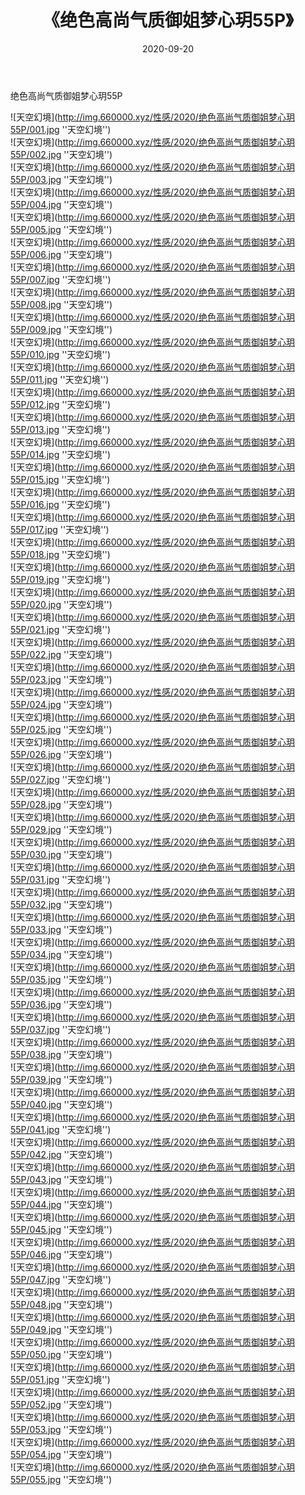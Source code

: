 ﻿---
layout: post
title:  《绝色高尚气质御姐梦心玥55P》
date:   2020-09-20
img: http://img.660000.xyz/性感/2020/绝色高尚气质御姐梦心玥55P/000.jpg
categories: [美女, 性感, 泳衣]
---

绝色高尚气质御姐梦心玥55P



![天空幻境](http://img.660000.xyz/性感/2020/绝色高尚气质御姐梦心玥55P/001.jpg ''天空幻境'') <br>
![天空幻境](http://img.660000.xyz/性感/2020/绝色高尚气质御姐梦心玥55P/002.jpg ''天空幻境'') <br>
![天空幻境](http://img.660000.xyz/性感/2020/绝色高尚气质御姐梦心玥55P/003.jpg ''天空幻境'') <br>
![天空幻境](http://img.660000.xyz/性感/2020/绝色高尚气质御姐梦心玥55P/004.jpg ''天空幻境'') <br>
![天空幻境](http://img.660000.xyz/性感/2020/绝色高尚气质御姐梦心玥55P/005.jpg ''天空幻境'') <br>
![天空幻境](http://img.660000.xyz/性感/2020/绝色高尚气质御姐梦心玥55P/006.jpg ''天空幻境'') <br>
![天空幻境](http://img.660000.xyz/性感/2020/绝色高尚气质御姐梦心玥55P/007.jpg ''天空幻境'') <br>
![天空幻境](http://img.660000.xyz/性感/2020/绝色高尚气质御姐梦心玥55P/008.jpg ''天空幻境'') <br>
![天空幻境](http://img.660000.xyz/性感/2020/绝色高尚气质御姐梦心玥55P/009.jpg ''天空幻境'') <br>
![天空幻境](http://img.660000.xyz/性感/2020/绝色高尚气质御姐梦心玥55P/010.jpg ''天空幻境'') <br>
![天空幻境](http://img.660000.xyz/性感/2020/绝色高尚气质御姐梦心玥55P/011.jpg ''天空幻境'') <br>
![天空幻境](http://img.660000.xyz/性感/2020/绝色高尚气质御姐梦心玥55P/012.jpg ''天空幻境'') <br>
![天空幻境](http://img.660000.xyz/性感/2020/绝色高尚气质御姐梦心玥55P/013.jpg ''天空幻境'') <br>
![天空幻境](http://img.660000.xyz/性感/2020/绝色高尚气质御姐梦心玥55P/014.jpg ''天空幻境'') <br>
![天空幻境](http://img.660000.xyz/性感/2020/绝色高尚气质御姐梦心玥55P/015.jpg ''天空幻境'') <br>
![天空幻境](http://img.660000.xyz/性感/2020/绝色高尚气质御姐梦心玥55P/016.jpg ''天空幻境'') <br>
![天空幻境](http://img.660000.xyz/性感/2020/绝色高尚气质御姐梦心玥55P/017.jpg ''天空幻境'') <br>
![天空幻境](http://img.660000.xyz/性感/2020/绝色高尚气质御姐梦心玥55P/018.jpg ''天空幻境'') <br>
![天空幻境](http://img.660000.xyz/性感/2020/绝色高尚气质御姐梦心玥55P/019.jpg ''天空幻境'') <br>
![天空幻境](http://img.660000.xyz/性感/2020/绝色高尚气质御姐梦心玥55P/020.jpg ''天空幻境'') <br>
![天空幻境](http://img.660000.xyz/性感/2020/绝色高尚气质御姐梦心玥55P/021.jpg ''天空幻境'') <br>
![天空幻境](http://img.660000.xyz/性感/2020/绝色高尚气质御姐梦心玥55P/022.jpg ''天空幻境'') <br>
![天空幻境](http://img.660000.xyz/性感/2020/绝色高尚气质御姐梦心玥55P/023.jpg ''天空幻境'') <br>
![天空幻境](http://img.660000.xyz/性感/2020/绝色高尚气质御姐梦心玥55P/024.jpg ''天空幻境'') <br>
![天空幻境](http://img.660000.xyz/性感/2020/绝色高尚气质御姐梦心玥55P/025.jpg ''天空幻境'') <br>
![天空幻境](http://img.660000.xyz/性感/2020/绝色高尚气质御姐梦心玥55P/026.jpg ''天空幻境'') <br>
![天空幻境](http://img.660000.xyz/性感/2020/绝色高尚气质御姐梦心玥55P/027.jpg ''天空幻境'') <br>
![天空幻境](http://img.660000.xyz/性感/2020/绝色高尚气质御姐梦心玥55P/028.jpg ''天空幻境'') <br>
![天空幻境](http://img.660000.xyz/性感/2020/绝色高尚气质御姐梦心玥55P/029.jpg ''天空幻境'') <br>
![天空幻境](http://img.660000.xyz/性感/2020/绝色高尚气质御姐梦心玥55P/030.jpg ''天空幻境'') <br>
![天空幻境](http://img.660000.xyz/性感/2020/绝色高尚气质御姐梦心玥55P/031.jpg ''天空幻境'') <br>
![天空幻境](http://img.660000.xyz/性感/2020/绝色高尚气质御姐梦心玥55P/032.jpg ''天空幻境'') <br>
![天空幻境](http://img.660000.xyz/性感/2020/绝色高尚气质御姐梦心玥55P/033.jpg ''天空幻境'') <br>
![天空幻境](http://img.660000.xyz/性感/2020/绝色高尚气质御姐梦心玥55P/034.jpg ''天空幻境'') <br>
![天空幻境](http://img.660000.xyz/性感/2020/绝色高尚气质御姐梦心玥55P/035.jpg ''天空幻境'') <br>
![天空幻境](http://img.660000.xyz/性感/2020/绝色高尚气质御姐梦心玥55P/036.jpg ''天空幻境'') <br>
![天空幻境](http://img.660000.xyz/性感/2020/绝色高尚气质御姐梦心玥55P/037.jpg ''天空幻境'') <br>
![天空幻境](http://img.660000.xyz/性感/2020/绝色高尚气质御姐梦心玥55P/038.jpg ''天空幻境'') <br>
![天空幻境](http://img.660000.xyz/性感/2020/绝色高尚气质御姐梦心玥55P/039.jpg ''天空幻境'') <br>
![天空幻境](http://img.660000.xyz/性感/2020/绝色高尚气质御姐梦心玥55P/040.jpg ''天空幻境'') <br>
![天空幻境](http://img.660000.xyz/性感/2020/绝色高尚气质御姐梦心玥55P/041.jpg ''天空幻境'') <br>
![天空幻境](http://img.660000.xyz/性感/2020/绝色高尚气质御姐梦心玥55P/042.jpg ''天空幻境'') <br>
![天空幻境](http://img.660000.xyz/性感/2020/绝色高尚气质御姐梦心玥55P/043.jpg ''天空幻境'') <br>
![天空幻境](http://img.660000.xyz/性感/2020/绝色高尚气质御姐梦心玥55P/044.jpg ''天空幻境'') <br>
![天空幻境](http://img.660000.xyz/性感/2020/绝色高尚气质御姐梦心玥55P/045.jpg ''天空幻境'') <br>
![天空幻境](http://img.660000.xyz/性感/2020/绝色高尚气质御姐梦心玥55P/046.jpg ''天空幻境'') <br>
![天空幻境](http://img.660000.xyz/性感/2020/绝色高尚气质御姐梦心玥55P/047.jpg ''天空幻境'') <br>
![天空幻境](http://img.660000.xyz/性感/2020/绝色高尚气质御姐梦心玥55P/048.jpg ''天空幻境'') <br>
![天空幻境](http://img.660000.xyz/性感/2020/绝色高尚气质御姐梦心玥55P/049.jpg ''天空幻境'') <br>
![天空幻境](http://img.660000.xyz/性感/2020/绝色高尚气质御姐梦心玥55P/050.jpg ''天空幻境'') <br>
![天空幻境](http://img.660000.xyz/性感/2020/绝色高尚气质御姐梦心玥55P/051.jpg ''天空幻境'') <br>
![天空幻境](http://img.660000.xyz/性感/2020/绝色高尚气质御姐梦心玥55P/052.jpg ''天空幻境'') <br>
![天空幻境](http://img.660000.xyz/性感/2020/绝色高尚气质御姐梦心玥55P/053.jpg ''天空幻境'') <br>
![天空幻境](http://img.660000.xyz/性感/2020/绝色高尚气质御姐梦心玥55P/054.jpg ''天空幻境'') <br>
![天空幻境](http://img.660000.xyz/性感/2020/绝色高尚气质御姐梦心玥55P/055.jpg ''天空幻境'') <br>